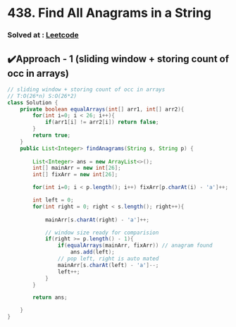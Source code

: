 # 438. Find All Anagrams in a String

### Solved at : [Leetcode](https://leetcode.com/problems/find-all-anagrams-in-a-string/)


## ✔️Approach - 1 (sliding window + storing count of occ in arrays)
```java
// sliding window + storing count of occ in arrays
// T:O(26*n) S:O(26*2)
class Solution {
    private boolean equalArrays(int[] arr1, int[] arr2){
        for(int i=0; i < 26; i++){
            if(arr1[i] != arr2[i]) return false;
        }
        return true;
    }
    public List<Integer> findAnagrams(String s, String p) {
        
        List<Integer> ans = new ArrayList<>();
        int[] mainArr = new int[26]; 
        int[] fixArr = new int[26];

        for(int i=0; i < p.length(); i++) fixArr[p.charAt(i) - 'a']++;

        int left = 0;
        for(int right = 0; right < s.length(); right++){
            
            mainArr[s.charAt(right) - 'a']++;

            // window size ready for comparision
            if(right >= p.length() - 1){
                if(equalArrays(mainArr, fixArr)) // anagram found
                    ans.add(left); 
                // pop left, right is auto mated
                mainArr[s.charAt(left) - 'a']--;
                left++;
            }
        }

        return ans;

    }
}
```
